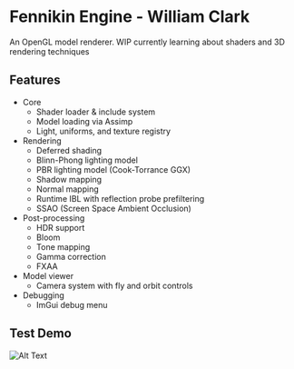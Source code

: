 # Fennikin Engine - William Clark

An OpenGL model renderer. WIP currently learning about shaders and 3D rendering techniques

## Features
- Core
  - Shader loader & include system
  - Model loading via Assimp
  - Light, uniforms, and texture registry
- Rendering
  - Deferred shading
  - Blinn-Phong lighting model
  - PBR lighting model (Cook-Torrance GGX)
  - Shadow mapping
  - Normal mapping
  - Runtime IBL with reflection probe prefiltering
  - SSAO (Screen Space Ambient Occlusion)
- Post-processing
  - HDR support
  - Bloom
  - Tone mapping
  - Gamma correction
  - FXAA
- Model viewer
  - Camera system with fly and orbit controls
- Debugging
  - ImGui debug menu


## Test Demo
![Alt Text](./Docs/PBR_Model_Diffuse_Lighting_Test.gif)
